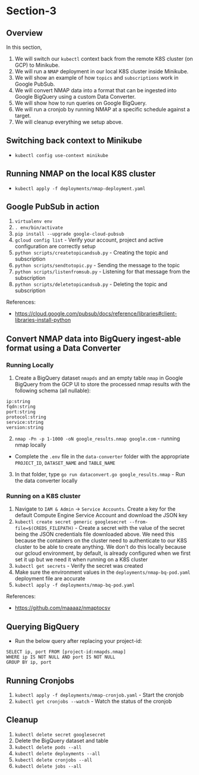 # Section-3

## Overview
In this section,
1. We will switch our `kubectl` context back from the remote K8S cluster (on GCP) to Minikube.
2. We will run a `NMAP` deployment in our local K8S cluster inside Minikube.
3. We will show an example of how `topics` and `subscriptions` work in Google PubSub.
4. We will convert NMAP data into a format that can be ingested into Google BigQuery using a custom Data Converter.
5. We will show how to run queries on Google BigQuery.
6. We will run a cronjob by running NMAP at a specific schedule against a target.
7. We will cleanup everything we setup above.


## Switching back context to Minikube

* `kubectl config use-context minikube`

## Running NMAP on the local K8S cluster

* `kubectl apply -f deployments/nmap-deployment.yaml`

## Google PubSub in action

1. `virtualenv env`
2. `. env/bin/activate`
3. `pip install --upgrade google-cloud-pubsub`
4. `gcloud config list` - Verify your account, project and active configuration are correctly setup
5. `python scripts/createtopicandsub.py` - Creating the topic and subscription
6. `python scripts/sendtotopic.py` - Sending the message to the topic
7. `python scripts/listenfromsub.py` - Listening for that message from the subscription
8. `python scripts/deletetopicandsub.py` - Deleting the topic and subscription

References:
* https://cloud.google.com/pubsub/docs/reference/libraries#client-libraries-install-python

## Convert NMAP data into BigQuery ingest-able format using a Data Converter

### Running Locally
1. Create a BigQuery dataset `nmapds` and an empty table `nmap` in Google BigQuery from the GCP UI to store the processed nmap results with the following schema (all nullable):
```
ip:string
fqdn:string
port:string
protocol:string
service:string
version:string
```
2. `nmap -Pn -p 1-1000 -oN google_results.nmap google.com` - running nmap locally
* Complete the `.env` file in the `data-converter` folder with the appropriate `PROJECT_ID`, `DATASET_NAME` and `TABLE_NAME`
3. In that folder, type `go run dataconvert.go google_results.nmap` - Run the data converter locally

### Running on a K8S cluster
1. Navigate to `IAM & Admin` -> `Service Accounts`. Create a key for the default Compute Engine Service Account and download the JSON key
2. `kubectl create secret generic googlesecret --from-file=$(CREDS_FILEPATH)` - Create a secret with the value of the secret being the JSON credentials file downloaded above. We need this because the containers on the cluster need to authenticate to our K8S cluster to be able to create anything. We don't do this locally because our gcloud environment, by default, is already configured when we first set it up but we need it when running on a K8S cluster
3. `kubectl get secrets` - Verify the secret was created
4. Make sure the environment values in the `deployments/nmap-bq-pod.yaml` deployment file are accurate
5. `kubectl apply -f deployments/nmap-bq-pod.yaml`

References:
* https://github.com/maaaaz/nmaptocsv

## Querying BigQuery

* Run the below query after replacing your project-id:
```
SELECT ip, port FROM [project-id:nmapds.nmap]
WHERE ip IS NOT NULL AND port IS NOT NULL
GROUP BY ip, port
```

## Running Cronjobs

1. `kubectl apply -f deployments/nmap-cronjob.yaml` - Start the cronjob
2. `kubectl get cronjobs --watch` - Watch the status of the cronjob

## Cleanup
1. `kubectl delete secret googlesecret`
2. Delete the BigQuery dataset and table
3. `kubectl delete pods --all`
4. `kubectl delete deployments --all`
5. `kubectl delete cronjobs --all`
6. `kubectl delete jobs --all`